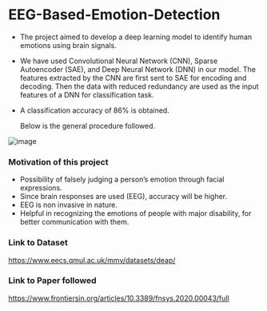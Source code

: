 # EEG-Based-Emotion-Detection

- The project aimed to develop a deep learning model to identify human emotions using brain signals.

- We have used Convolutional Neural Network
(CNN), Sparse Autoencoder (SAE), and Deep Neural Network (DNN) in our model. The features extracted by the CNN are first sent to SAE for encoding
and decoding. Then the data with reduced redundancy are used as the input features
of a DNN for classification task. 

- A classification accuracy of 86% is obtained.

  Below is the general procedure followed.

![image](https://user-images.githubusercontent.com/103813206/182955738-22e5e195-8efb-4a0f-a888-fc4fb9a76654.png)

### Motivation of this project
- Possibility of falsely judging a person’s emotion through facial expressions.
- Since brain responses are used (EEG), accuracy will be higher.
- EEG is non invasive in nature.
- Helpful in recognizing the emotions of people with major disability, for better communication with them.


### Link to Dataset
https://www.eecs.qmul.ac.uk/mmv/datasets/deap/

### Link to Paper followed
https://www.frontiersin.org/articles/10.3389/fnsys.2020.00043/full


